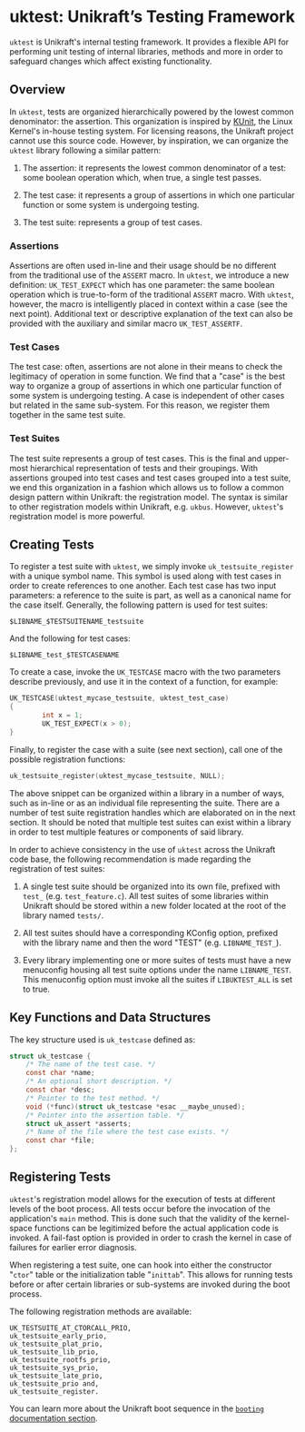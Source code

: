 # uktest: Unikraft’s Testing Framework

`uktest` is Unikraft's internal testing framework.
It provides a flexible API for performing unit testing of internal libraries, methods and more in order to safeguard changes which affect existing functionality.

## Overview

In `uktest`, tests are organized hierarchically powered by the lowest common denominator: the assertion.
This organization is inspired by [KUnit](https://kunit.dev/), the Linux Kernel's in-house testing system.
For licensing reasons, the Unikraft project cannot use this source code.
However, by inspiration, we can organize the `uktest` library following a similar pattern:

1. The assertion: it represents the lowest common denominator of a test: some boolean operation which, when true, a single test passes.

1. The test case: it represents a group of assertions in which one particular function or some system is undergoing testing.

1. The test suite: represents a group of test cases.

### Assertions

Assertions are often used in-line and their usage should be no different from the traditional use of the `ASSERT` macro.
In `uktest`, we introduce a new definition: `UK_TEST_EXPECT` which has one parameter: the same boolean operation which is true-to-form of the traditional `ASSERT` macro.
With `uktest`, however, the macro is intelligently placed in context within a case (see the next point).
Additional text or descriptive explanation of the text can also be provided with the auxiliary and similar macro `UK_TEST_ASSERTF`.

### Test Cases

The test case: often, assertions are not alone in their means to check the legitimacy of operation in some function.
We find that a "case" is the best way to organize a group of assertions in which one particular function of some system is undergoing testing.
A case is independent of other cases but related in the same sub-system.
For this reason, we register them together in the same test suite.

### Test Suites

The test suite represents a group of test cases.
This is the final and upper-most hierarchical representation of tests and their groupings.
With assertions grouped into test cases and test cases grouped into a test suite, we end this organization in a fashion which allows us to follow a common design pattern within Unikraft: the registration model.
The syntax is similar to other registration models within Unikraft, e.g. `ukbus`.
However, `uktest`'s registration model is more powerful.

## Creating Tests

To register a test suite with `uktest`, we simply invoke `uk_testsuite_register` with a unique symbol name.
This symbol is used along with test cases in order to create references to one another.
Each test case has two input parameters: a reference to the suite is part, as well as a canonical name for the case itself.
Generally, the following pattern is used for test suites:

```
$LIBNAME_$TESTSUITENAME_testsuite
```

And the following for test cases:

```
$LIBNAME_test_$TESTCASENAME
```

To create a case, invoke the `UK_TESTCASE` macro with the two parameters describe previously, and use it in the context of a function, for example:

```c
UK_TESTCASE(uktest_mycase_testsuite, uktest_test_case)
{
        int x = 1;
        UK_TEST_EXPECT(x > 0);
}
```

Finally, to register the case with a suite (see next section), call one of the possible registration functions:

```c
uk_testsuite_register(uktest_mycase_testsuite, NULL);
```

The above snippet can be organized within a library in a number of ways, such as in-line or as an individual file representing the suite.
There are a number of test suite registration handles which are elaborated on in the next section.
It should be noted that multiple test suites can exist within a library in order to test multiple features or components of said library.

In order to achieve consistency in the use of `uktest` across the Unikraft code base, the following recommendation is made regarding the registration of test suites:

1. A single test suite should be organized into its own file, prefixed with `test_` (e.g. `test_feature.c`).
   All test suites of some libraries within Unikraft should be stored within a new folder located at the root of the library named `tests/`.

1. All test suites should have a corresponding KConfig option, prefixed with the library name and then the word "TEST" (e.g. `LIBNAME_TEST_`).

1. Every library implementing one or more suites of tests must have a new menuconfig housing all test suite options under the name `LIBNAME_TEST`.
   This menuconfig option must invoke all the suites if `LIBUKTEST_ALL` is set to true.

## Key Functions and Data Structures

The key structure used is `uk_testcase` defined as:

```c
struct uk_testcase {
	/* The name of the test case. */
	const char *name;
	/* An optional short description. */
	const char *desc;
	/* Pointer to the test method. */
	void (*func)(struct uk_testcase *esac __maybe_unused);
	/* Pointer into the assertion table. */
	struct uk_assert *asserts;
	/* Name of the file where the test case exists. */
	const char *file;
};
```

## Registering Tests

`uktest`'s registration model allows for the execution of tests at different levels of the boot process.
All tests occur before the invocation of the application's `main` method.
This is done such that the validity of the kernel-space functions can be legitimized before the actual application code is invoked.
A fail-fast option is provided in order to crash the kernel in case of failures for earlier error diagnosis.

When registering a test suite, one can hook into either the constructor "`ctor`" table or the initialization table "`inittab`".
This allows for running tests before or after certain libraries or sub-systems are invoked during the boot process.

The following registration methods are available:

```text
UK_TESTSUITE_AT_CTORCALL_PRIO,
uk_testsuite_early_prio,
uk_testsuite_plat_prio,
uk_testsuite_lib_prio,
uk_testsuite_rootfs_prio,
uk_testsuite_sys_prio,
uk_testsuite_late_prio,
uk_testsuite_prio and,
uk_testsuite_register.
```

You can learn more about the Unikraft boot sequence in the [`booting` documentation section](https://unikraft.org/docs/develop/booting/).
